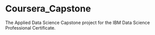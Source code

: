 # Coursera_Capstone
The Applied Data Science Capstone project for the IBM Data Science Professional Certificate.
